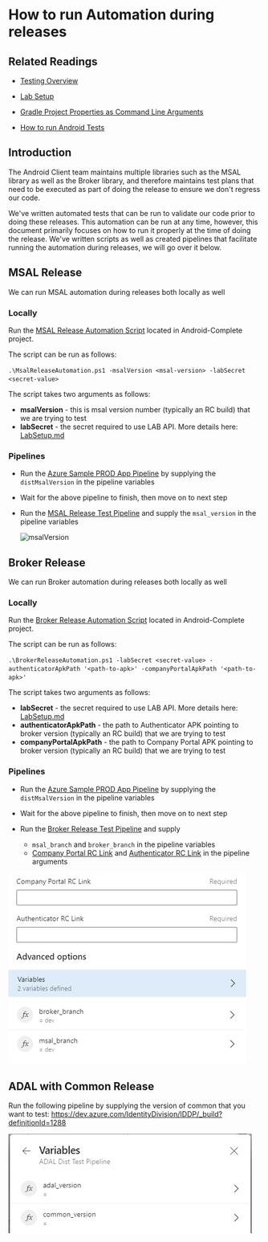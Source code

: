 # How to run Automation during releases

## Related Readings

- [Testing Overview](./testing_overview.md)

- [Lab Setup](./labsetup.md)

- [Gradle Project Properties as Command Line Arguments](../ProjectBuild/gradle_project_properties.md)

- [How to run Android Tests](./how_to_run_tests.md)

## Introduction

The Android Client team maintains multiple libraries such as the MSAL library as well as the Broker library, and therefore maintains test plans that need to be executed as part of doing the release to ensure we don't regress our code. 

We've written automated tests that can be run to validate our code prior to doing these releases. This automation can be run at any time, however, this document primarily focuses on how to run it properly at the time of doing the release. We've written scripts as well as created pipelines that facilitate running the automation during releases, we will go over it below.

## MSAL Release

We can run MSAL automation during releases both locally as well

### Locally

Run the [MSAL Release Automation Script](../../MsalReleaseAutomation.ps1) located in Android-Complete project. 

The script can be run as follows:

`.\MsalReleaseAutomation.ps1 -msalVersion <msal-version> -labSecret <secret-value>`

The script takes two arguments as follows:

- **msalVersion** - this is msal version number (typically an RC build) that we are trying to test
- **labSecret** - the secret required to use LAB API. More details here: [LabSetup.md](labsetup.md)

### Pipelines

- Run the [Azure Sample PROD App Pipeline](https://dev.azure.com/IdentityDivision/IDDP/_build?definitionId=1278) by supplying the `distMsalVersion` in the pipeline variables

- Wait for the above pipeline to finish, then move on to next step

- Run the [MSAL Release Test Pipeline](https://dev.azure.com/IdentityDivision/IDDP/_build?definitionId=1283) and supply the `msal_version` in the pipeline variables
  
  ![msalVersion](./images/msalVersionPipeline.png)

## Broker Release

We can run Broker automation during releases both locally as well

### Locally

Run the [Broker Release Automation Script](../../BrokerReleaseAutomation.ps1) located in Android-Complete project. 

The script can be run as follows:

`.\BrokerReleaseAutomation.ps1 -labSecret <secret-value> -authenticatorApkPath '<path-to-apk>' -companyPortalApkPath '<path-to-apk>'`

The script takes two arguments as follows:

- **labSecret** - the secret required to use LAB API. More details here: [LabSetup.md](labsetup.md)
- **authenticatorApkPath** - the path to Authenticator APK pointing to broker version (typically an RC build) that we are trying to test
- **companyPortalApkPath** - the path to Company Portal APK pointing to broker version (typically an RC build) that we are trying to test

### Pipelines

- Run the [Azure Sample PROD App Pipeline](https://dev.azure.com/IdentityDivision/IDDP/_build?definitionId=1278) by supplying the `distMsalVersion` in the pipeline variables

- Wait for the above pipeline to finish, then move on to next step

- Run the [Broker Release Test Pipeline](https://identitydivision.visualstudio.com/Engineering/_build?definitionId=1490) and supply
  * `msal_branch` and `broker_branch` in the pipeline variables
  * [Company Portal RC Link](https://install.appcenter.ms/orgs/Intune-Windroid/apps/Intune-Android-Company-Portal-Broker) and [Authenticator RC Link](https://install.appcenter.ms/orgs/authapp-t7qc/apps/Microsoft-Authenticator-Android-Broker) in the pipeline arguments

![brokerVersion](./images/brokerReleasePipeline.png)

## ADAL with Common Release

Run the following pipeline by supplying the version of common that you want to test: https://dev.azure.com/IdentityDivision/IDDP/_build?definitionId=1288

![commonVersion](./images/adalCommonVersionPipeline.png)
